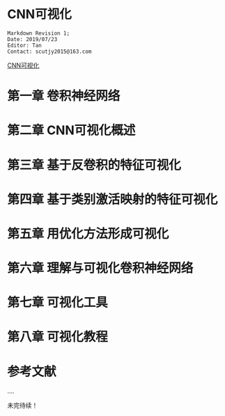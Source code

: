 

# CNN可视化





```
Markdown Revision 1;
Date: 2019/07/23
Editor: Tan
Contact: scutjy2015@163.com
```

[CNN可视化](https://github.com/scutan90/CNN-Visualization/blob/master/CNN%E5%8F%AF%E8%A7%86%E5%8C%96.md) 


# 第一章 卷积神经网络

# 第二章 CNN可视化概述

# 第三章 基于反卷积的特征可视化

# 第四章 基于类别激活映射的特征可视化

# 第五章 用优化方法形成可视化

# 第六章 理解与可视化卷积神经网络

# 第七章 可视化工具

# 第八章 可视化教程

# 参考文献



 ....

 未完待续！

 
